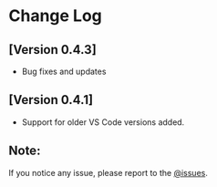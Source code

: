 # Change Log

## [Version 0.4.3]

 - Bug fixes and updates

 ## [Version 0.4.1]

 - Support for older VS Code versions added.

## Note:

If you notice any issue, please report to the [@issues](https://github.com/HRIDOY-BUZZ/buzzokai-dimmed/issues).
